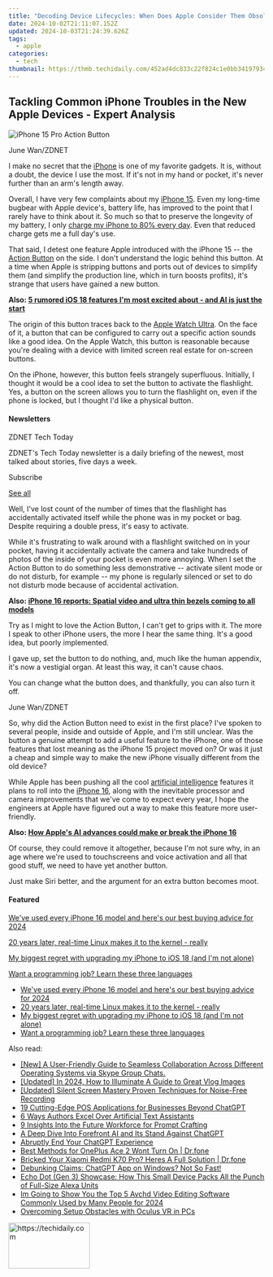 ```yaml
---
title: "Decoding Device Lifecycles: When Does Apple Consider Them Obsolete? Expert Analysis by ZDNet"
date: 2024-10-02T21:11:07.152Z
updated: 2024-10-03T21:24:39.626Z
tags:
  - apple
categories:
  - tech
thumbnail: https://thmb.techidaily.com/452ad4dc833c22f824c1e0bb341979346435ef6ab644bfbf893f7206f9b144d3.jpg
---
```


## Tackling Common iPhone Troubles in the New Apple Devices - Expert Analysis

![iPhone 15 Pro Action Button](https://www.zdnet.com/a/img/resize/9e472a843c7f4d66edf60718d57f4713566ed10b/2023/09/12/a6948dbf-9491-4045-93a5-46764f0ab0f2/iphone-15-pro-titanium-action-button.jpg?auto=webp&width=1280)

June Wan/ZDNET

I make no secret that the [iPhone](https://www.zdnet.com/article/best-iphone/) is one of my favorite gadgets. It is, without a doubt, the device I use the most. If it's not in my hand or pocket, it's never further than an arm's length away.

Overall, I have very few complaints about my [iPhone 15](https://www.zdnet.com/article/iphone-15-plus-review/). Even my long-time bugbear with Apple device's, battery life, has improved to the point that I rarely have to think about it. So much so that to preserve the longevity of my battery, I only [charge my iPhone to 80% every day](https://www.zdnet.com/article/how-to-turn-on-80-charging-limit-on-the-iphone-15-to-save-battery-health/). Even that reduced charge gets me a full day's use.

That said, I detest one feature Apple introduced with the iPhone 15 -- the [Action Button](https://www.zdnet.com/article/how-to-use-the-iphone-15-pros-new-action-button-to-do-just-about-anything/) on the side. I don't understand the logic behind this button. At a time when Apple is stripping buttons and ports out of devices to simplify them (and simplify the production line, which in turn boosts profits), it's strange that users have gained a new button.

**Also: [5 rumored iOS 18 features I'm most excited about - and AI is just the start](https://www.zdnet.com/article/5-rumored-ios-18-features-im-most-excited-about-and-ai-is-just-the-start/)**

The origin of this button traces back to the [Apple Watch Ultra](https://www.zdnet.com/article/i-spent-a-week-with-the-apple-watch-ultra-2-and-heres-what-stood-out-the-most/). On the face of it, a button that can be configured to carry out a specific action sounds like a good idea. On the Apple Watch, this button is reasonable because you're dealing with a device with limited screen real estate for on-screen buttons.

On the iPhone, however, this button feels strangely superfluous. Initially, I thought it would be a cool idea to set the button to activate the flashlight. Yes, a button on the screen allows you to turn the flashlight on, even if the phone is locked, but I thought I'd like a physical button.

#### Newsletters

ZDNET Tech Today

ZDNET's Tech Today newsletter is a daily briefing of the newest, most talked about stories, five days a week.

 Subscribe

[See all](https://www.zdnet.com/newsletters/)

Well, I've lost count of the number of times that the flashlight has accidentally activated itself while the phone was in my pocket or bag. Despite requiring a double press, it's easy to activate.

While it's frustrating to walk around with a flashlight switched on in your pocket, having it accidentally activate the camera and take hundreds of photos of the inside of your pocket is even more annoying. When I set the Action Button to do something less demonstrative -- activate silent mode or do not disturb, for example -- my phone is regularly silenced or set to do not disturb mode because of accidental activation.

**Also: [iPhone 16 reports: Spatial video and ultra thin bezels coming to all models](https://www.zdnet.com/article/iphone-16-reports-spatial-video-and-ultra-thin-bezels-coming-to-all-models/)**

Try as I might to love the Action Button, I can't get to grips with it. The more I speak to other iPhone users, the more I hear the same thing. It's a good idea, but poorly implemented.

I gave up, set the button to do nothing, and, much like the human appendix, it's now a vestigial organ. At least this way, it can't cause chaos.

You can change what the button does, and thankfully, you can also turn it off.

June Wan/ZDNET

So, why did the Action Button need to exist in the first place? I've spoken to several people, inside and outside of Apple, and I'm still unclear. Was the button a genuine attempt to add a useful feature to the iPhone, one of those features that lost meaning as the iPhone 15 project moved on? Or was it just a cheap and simple way to make the new iPhone visually different from the old device?

While Apple has been pushing all the cool [artificial intelligence](https://www.zdnet.com/article/what-is-ai-heres-everything-you-need-to-know-about-artificial-intelligence/) features it plans to roll into the [iPhone 16](https://www.zdnet.com/article/im-an-android-user-but-these-three-iphone-16-features-would-win-me-over/), along with the inevitable processor and camera improvements that we've come to expect every year, I hope the engineers at Apple have figured out a way to make this feature more user-friendly. 

**Also: [How Apple's AI advances could make or break the iPhone 16](https://www.zdnet.com/article/how-apples-ai-advances-could-make-or-break-the-iphone-16/)**

Of course, they could remove it altogether, because I'm not sure why, in an age where we're used to touchscreens and voice activation and all that good stuff, we need to have yet another button.

Just make Siri better, and the argument for an extra button becomes moot.

#### Featured

[We've used every iPhone 16 model and here's our best buying advice for 2024](https://www.zdnet.com/article/iphone-16-pro-max-buying-advice-2024/ "We've used every iPhone 16 model and here's our best buying advice for 2024")

[20 years later, real-time Linux makes it to the kernel - really](https://www.zdnet.com/article/20-years-later-real-time-linux-makes-it-to-the-kernel-really/ "20 years later, real-time Linux makes it to the kernel - really")

[My biggest regret with upgrading my iPhone to iOS 18 (and I'm not alone)](https://www.zdnet.com/article/my-biggest-regret-with-upgrading-my-iphone-to-ios-18-and-im-not-alone/ "My biggest regret with upgrading my iPhone to iOS 18 (and I'm not alone)")

[Want a programming job? Learn these three languages](https://www.zdnet.com/article/want-a-programming-job-learn-these-three-languages/ "Want a programming job? Learn these three languages")

* [We've used every iPhone 16 model and here's our best buying advice for 2024](https://www.zdnet.com/article/iphone-16-pro-max-buying-advice-2024/ "We've used every iPhone 16 model and here's our best buying advice for 2024")
* [20 years later, real-time Linux makes it to the kernel - really](https://www.zdnet.com/article/20-years-later-real-time-linux-makes-it-to-the-kernel-really/ "20 years later, real-time Linux makes it to the kernel - really")
* [My biggest regret with upgrading my iPhone to iOS 18 (and I'm not alone)](https://www.zdnet.com/article/my-biggest-regret-with-upgrading-my-iphone-to-ios-18-and-im-not-alone/ "My biggest regret with upgrading my iPhone to iOS 18 (and I'm not alone)")
* [Want a programming job? Learn these three languages](https://www.zdnet.com/article/want-a-programming-job-learn-these-three-languages/ "Want a programming job? Learn these three languages")

<ins class="adsbygoogle"
     style="display:block"
     data-ad-format="autorelaxed"
     data-ad-client="ca-pub-7571918770474297"
     data-ad-slot="1223367746"></ins>

<ins class="adsbygoogle"
     style="display:block"
     data-ad-client="ca-pub-7571918770474297"
     data-ad-slot="8358498916"
     data-ad-format="auto"
     data-full-width-responsive="true"></ins>

<span class="atpl-alsoreadstyle">Also read:</span>
<div><ul>
<li><a href="https://screen-capture.techidaily.com/1715860213835-new-a-user-friendly-guide-to-seamless-collaboration-across-different-operating-systems-via-skype-group-chats/"><u>[New] A User-Friendly Guide to Seamless Collaboration Across Different Operating Systems via Skype Group Chats.</u></a></li>
<li><a href="https://youtube-lab.techidaily.com/ed-in-2024-how-to-illuminate-a-guide-to-great-vlog-images/"><u>[Updated] In 2024, How to Illuminate A Guide to Great Vlog Images</u></a></li>
<li><a href="https://screen-activity-recording.techidaily.com/updated-silent-screen-mastery-proven-techniques-for-noise-free-recording/"><u>[Updated] Silent Screen Mastery Proven Techniques for Noise-Free Recording</u></a></li>
<li><a href="https://tech-savvy.techidaily.com/19-cutting-edge-pos-applications-for-businesses-beyond-chatgpt/"><u>19 Cutting-Edge POS Applications for Businesses Beyond ChatGPT</u></a></li>
<li><a href="https://tech-savvy.techidaily.com/6-ways-authors-excel-over-artificial-text-assistants/"><u>6 Ways Authors Excel Over Artificial Text Assistants</u></a></li>
<li><a href="https://tech-savvy.techidaily.com/9-insights-into-the-future-workforce-for-prompt-crafting/"><u>9 Insights Into the Future Workforce for Prompt Crafting</u></a></li>
<li><a href="https://tech-savvy.techidaily.com/a-deep-dive-into-forefront-ai-and-its-stand-against-chatgpt/"><u>A Deep Dive Into Forefront AI and Its Stand Against ChatGPT</u></a></li>
<li><a href="https://tech-savvy.techidaily.com/abruptly-end-your-chatgpt-experience/"><u>Abruptly End Your ChatGPT Experience</u></a></li>
<li><a href="https://howto.techidaily.com/best-methods-for-oneplus-ace-2-wont-turn-on-drfone-by-drfone-fix-android-problems-fix-android-problems/"><u>Best Methods for OnePlus Ace 2 Wont Turn On | Dr.fone</u></a></li>
<li><a href="https://howto.techidaily.com/bricked-your-xiaomi-redmi-k70-pro-heres-a-full-solution-drfone-by-drfone-fix-android-problems-fix-android-problems/"><u>Bricked Your Xiaomi Redmi K70 Pro? Heres A Full Solution | Dr.fone</u></a></li>
<li><a href="https://tech-savvy.techidaily.com/1721435790388-debunking-claims-chatgpt-app-on-windows-not-so-fast/"><u>Debunking Claims: ChatGPT App on Windows? Not So Fast!</u></a></li>
<li><a href="https://buynow-reviews.techidaily.com/echo-dot-gen-3-showcase-how-this-small-device-packs-all-the-punch-of-full-size-alexa-units/"><u>Echo Dot (Gen 3) Showcase: How This Small Device Packs All the Punch of Full-Size Alexa Units</u></a></li>
<li><a href="https://smart-video-creator.techidaily.com/im-going-to-show-you-the-top-5-avchd-video-editing-software-commonly-used-by-many-people-for-2024/"><u>Im Going to Show You the Top 5 Avchd Video Editing Software Commonly Used by Many People for 2024</u></a></li>
<li><a href="https://games-able.techidaily.com/overcoming-setup-obstacles-with-oculus-vr-in-pcs/"><u>Overcoming Setup Obstacles with Oculus VR in PCs</u></a></li>
</ul></div>

<!-- affiliate ads begin -->
<a href="https://malaysia-healthcare-travel-council.pxf.io/c/5597632/1576477/17382" target="_top" id="1576477">
  <img src="//a.impactradius-go.com/display-ad/17382-1576477" border="0" alt="https://techidaily.com" width="160" height="90"/>
</a>
<img height="0" width="0" src="https://malaysia-healthcare-travel-council.pxf.io/i/5597632/1576477/17382" style="position:absolute;visibility:hidden;" border="0" />
<!-- affiliate ads end -->

